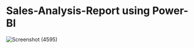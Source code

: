 # Sales-Analysis-Report using Power-BI
![Screenshot (4595)](https://github.com/Deepaksharmagith/Sales-Analysis-Report-using-power-BI/assets/123824857/f8292341-5dc0-4a90-8cc3-2a34d5eb46f8)
